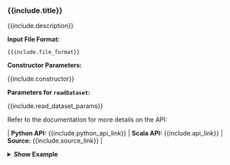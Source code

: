 
<div class="h3-box" markdown="1">

### {{include.title}}

{{include.description}}

**Input File Format:**

```
{{include.file_format}}
```

**Constructor Parameters:**

{{include.constructor}}

**Parameters for `readDataset`:**

{{include.read_dataset_params}}

Refer to the documentation for more details on the API:

| **Python API:** {{include.python_api_link}} | **Scala API:** {{include.api_link}} | **Source:** {{include.source_link}} |

<details>

<summary class="button"><b>Show Example</b></summary>

<div class="tabs-new" markdown="1">

{% include programmingLanguageSelectScalaPython.html %}

```python
{{include.python_example}}
```

```scala
{{include.scala_example}}
```

</div>

</details>

</div>
